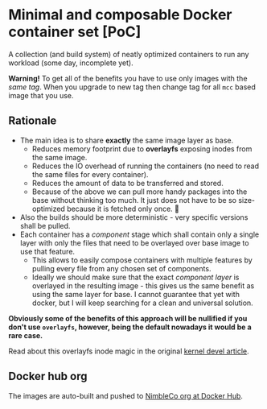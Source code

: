 # Minimal and composable Docker container set [PoC]

A collection (and build system) of neatly optimized containers to run any workload (some day, incomplete yet).

**Warning!** To get all of the benefits you have to use only images with the _same tag_. When you upgrade to new
tag then change tag for all `mcc` based image that you use. 

## Rationale

- The main idea is to share **exactly** the same image layer as base.
  * Reduces memory footprint due to **overlayfs** exposing inodes from the same image.
  * Reduces the IO overhead of running the containers (no need to read the same files for every container).
  * Reduces the amount of data to be transferred and stored.
  * Because of the above we can pull more handy packages into the base without thinking too much.
    It just does not have to be so size-optimized because it is fetched only once. 🎉
- Also the builds should be more deterministic - very specific versions shall be pulled.
- Each container has a *component* stage which shall contain only a single layer with only
  the files that need to be overlayed over base image to use that feature.
  * This allows to easily compose containers with multiple features by pulling every file
    from any chosen set of components.
  * Ideally we should make sure that the exact *component layer* is overlayed in the resulting
    image - this gives us the same benefit as using the same layer for base. I cannot guarantee 
    that yet with docker, but I will keep searching for a clean and universal solution.
    
**Obviously some of the benefits of this approach will be nullified if you don't use `overlayfs`, however,
being the default nowadays it would be a rare case.**

Read about this overlayfs inode magic in the original [kernel devel article](https://www.kernel.org/doc/Documentation/filesystems/overlayfs.txt).

## Docker hub org

The images are auto-built and pushed to [NimbleCo org at Docker Hub](https://hub.docker.com/u/nimbleco).
